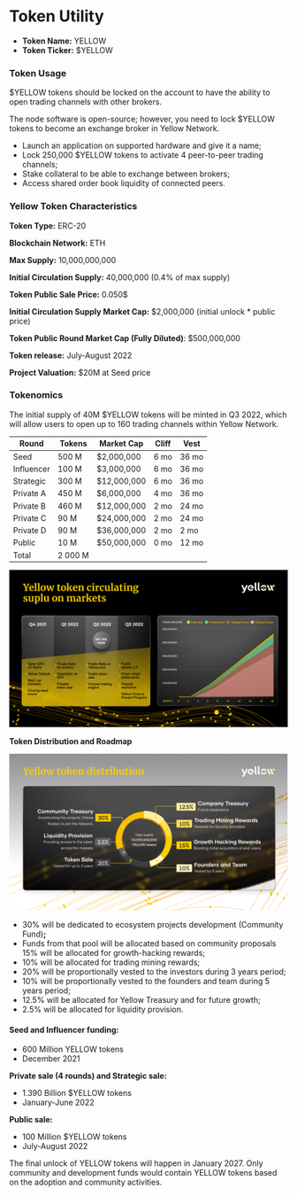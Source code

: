 # Token Utility

* **Token Name:** YELLOW
* **Token Ticker:** $YELLOW

### **Token Usage**[**​**](https://www.yellow.org/docs/litepaper/yellow-token#token-usage)

$YELLOW tokens should be locked on the account to have the ability to open trading channels with other brokers.

The node software is open-source; however, you need to lock $YELLOW tokens to become an exchange broker in Yellow Network.

* Launch an application on supported hardware and give it a name;&#x20;
* Lock 250,000 $YELLOW tokens to activate 4 peer-to-peer trading channels;&#x20;
* Stake collateral to be able to exchange between brokers;&#x20;
* Access shared order book liquidity of connected peers.

### Yellow Token Characteristics

**Token Type:** ERC-20

**Blockchain Network:** ETH

**Max Supply:** 10,000,000,000

**Initial Circulation Supply:** 40,000,000 (0.4% of max supply)

**Token Public Sale Price:** 0.050$

**Initial Circulation Supply Market Cap:** $2,000,000 (initial unlock \* public price)

**Token Public Round Market Cap (Fully Diluted)**: $500,000,000

**Token release:** July-August 2022

**Project Valuation:** $20M at Seed price

### Tokenomics <a href="#_ob23eq6hrwly" id="_ob23eq6hrwly"></a>

The initial supply of 40M $YELLOW tokens will be minted in Q3 2022, which will allow users to open up to 160 trading channels within Yellow Network.

| Round      | Tokens  | Market Cap  | Cliff | Vest  |
| ---------- | ------- | ----------- | ----- | ----- |
| Seed       | 500 M   | $2,000,000  | 6 mo  | 36 mo |
| Influencer | 100 M   | $3,000,000  | 6 mo  | 36 mo |
| Strategic  | 300 M   | $12,000,000 | 6 mo  | 36 mo |
| Private A  | 450 M   | $6,000,000  | 4 mo  | 36 mo |
| Private B  | 460 M   | $12,000,000 | 2 mo  | 24 mo |
| Private C  | 90 M    | $24,000,000 | 2 mo  | 24 mo |
| Private D  | 90 M    | $36,000,000 | 2 mo  | 2 mo  |
| Public     | 10 M    | $50,000,000 | 0 mo  | 12 mo |
| Total      | 2 000 M |             |       |       |

![](<../.gitbook/assets/Group 13627.png>)

**Token Distribution and Roadmap**

![](<../.gitbook/assets/Group 13628.png>)

* 30% will be dedicated to ecosystem projects development (Community Fund)**;**
* Funds from that pool will be allocated based on community proposals 15% will be allocated for growth-hacking rewards;&#x20;
* 10% will be allocated for trading mining rewards;&#x20;
* 20% will be proportionally vested to the investors during 3 years period;&#x20;
* 10% will be proportionally vested to the founders and team during 5 years period;&#x20;
* 12.5% will be allocated for Yellow Treasury and for future growth;&#x20;
* 2.5% will be allocated for liquidity provision.

#### Seed and Influencer funding:

* 600 Million YELLOW tokens
* December 2021

**Private sale (4 rounds) and Strategic sale:**

* 1.390 Billion $YELLOW tokens&#x20;
* January-June 2022

**Public sale:**

* 100 Million $YELLOW tokens
* July-August 2022

The final unlock of YELLOW tokens will happen in January 2027. Only community and development funds would contain YELLOW tokens based on the adoption and community activities.

